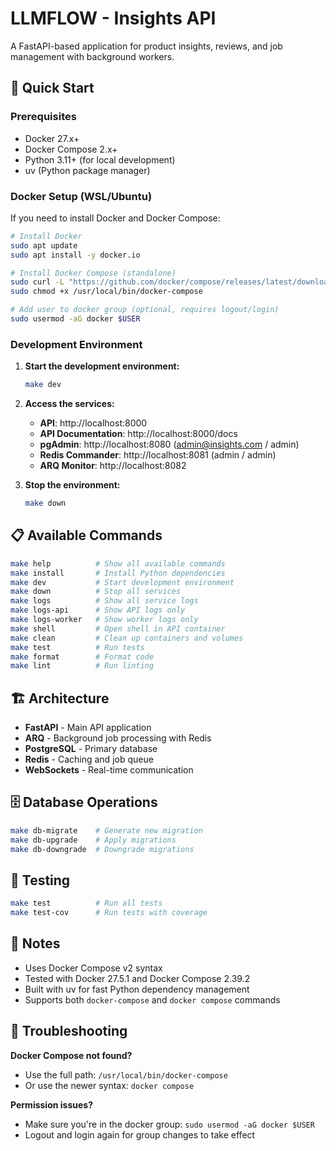 # LLMFLOW - Insights API

A FastAPI-based application for product insights, reviews, and job management with background workers.

## 🚀 Quick Start

### Prerequisites

- Docker 27.x+ 
- Docker Compose 2.x+
- Python 3.11+ (for local development)
- uv (Python package manager)

### Docker Setup (WSL/Ubuntu)

If you need to install Docker and Docker Compose:

```bash
# Install Docker
sudo apt update
sudo apt install -y docker.io

# Install Docker Compose (standalone)
sudo curl -L "https://github.com/docker/compose/releases/latest/download/docker-compose-$(uname -s)-$(uname -m)" -o /usr/local/bin/docker-compose
sudo chmod +x /usr/local/bin/docker-compose

# Add user to docker group (optional, requires logout/login)
sudo usermod -aG docker $USER
```

### Development Environment

1. **Start the development environment:**
   ```bash
   make dev
   ```

2. **Access the services:**
   - **API**: http://localhost:8000
   - **API Documentation**: http://localhost:8000/docs
   - **pgAdmin**: http://localhost:8080 (admin@insights.com / admin)
   - **Redis Commander**: http://localhost:8081 (admin / admin)
   - **ARQ Monitor**: http://localhost:8082

3. **Stop the environment:**
   ```bash
   make down
   ```

## 📋 Available Commands

```bash
make help          # Show all available commands
make install       # Install Python dependencies
make dev           # Start development environment
make down          # Stop all services
make logs          # Show all service logs
make logs-api      # Show API logs only
make logs-worker   # Show worker logs only
make shell         # Open shell in API container
make clean         # Clean up containers and volumes
make test          # Run tests
make format        # Format code
make lint          # Run linting
```

## 🏗️ Architecture

- **FastAPI** - Main API application
- **ARQ** - Background job processing with Redis
- **PostgreSQL** - Primary database
- **Redis** - Caching and job queue
- **WebSockets** - Real-time communication

## 🗄️ Database Operations

```bash
make db-migrate    # Generate new migration
make db-upgrade    # Apply migrations
make db-downgrade  # Downgrade migrations
```

## 🧪 Testing

```bash
make test          # Run all tests
make test-cov      # Run tests with coverage
```

## 📝 Notes

- Uses Docker Compose v2 syntax
- Tested with Docker 27.5.1 and Docker Compose 2.39.2
- Built with uv for fast Python dependency management
- Supports both `docker-compose` and `docker compose` commands

## 🔧 Troubleshooting

**Docker Compose not found?**
- Use the full path: `/usr/local/bin/docker-compose`
- Or use the newer syntax: `docker compose`

**Permission issues?**
- Make sure you're in the docker group: `sudo usermod -aG docker $USER`
- Logout and login again for group changes to take effect